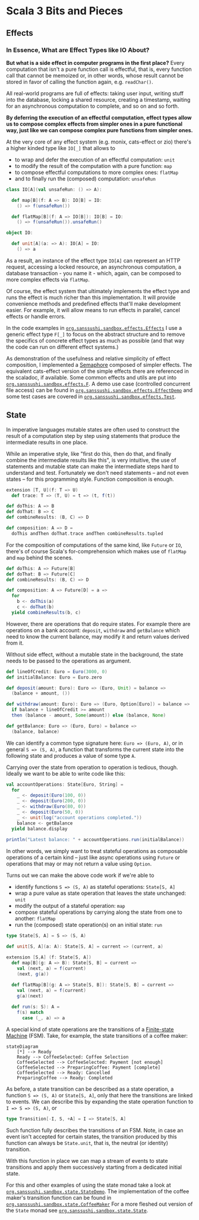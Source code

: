 # Scala 3 Bits and Pieces

## Effects

### In Essence, What are Effect Types like IO About?

**But what is a side effect in computer programs in the first place?** Every computation that isn't a pure function call
is effectful, that is, every function call that cannot be memoized or, in other words, whose result cannot
be stored in favor of calling the function again, e.g. `readChar()`.

All real-world programs are full of effects: taking user input, writing stuff into
the database, locking a shared resource, creating a timestamp, waiting for an asynchronous
computation to complete, and so on and so forth.

**By deferring the execution of an effectful computation,
effect types allow us to compose complex effects from simpler ones in a pure functional way,
just like we can compose complex pure functions from simpler ones.**

At the very core of any effect system (e.g. monix, cats-effect or zio) there's a higher kinded type like `IO[_]` that 
allows to
- to wrap and defer the execution of an effectful computation: `unit` 
- to modify the result of the computation with a pure function: `map`
- to compose effectful computations to more complex ones: `flatMap`
- and to finally run the (composed) computation: `unsafeRun`

```scala 3
class IO[A](val unsafeRun: () => A):

  def map[B](f: A => B): IO[B] = IO:
    () => f(unsafeRun())

  def flatMap[B](f: A => IO[B]): IO[B] = IO:
    () => f(unsafeRun()).unsafeRun()

object IO:

  def unit[A](a: => A): IO[A] = IO:
    () => a
```

As a result, an instance of the effect type `IO[A]` can represent an HTTP request,
accessing a locked resource, an asynchronous computation, a database transaction - you name it - which, again, can
be composed to more complex effects via `flatMap`.

Of course, the effect system that ultimately implements
the effect type and runs the effect is much richer than this implementation. 
It will provide convenience methods and predefined effects that'll make development easier. 
For example, it will allow means to run effects in parallel, cancel effects or handle errors.

In the code examples in [`org.sanssushi.sandbox.effects.Effects`](src/main/scala/org/sanssushi/sandbox/effects/Effects.scala) I use a generic effect type `F[_]`
to focus on the abstract structure and to remove the specifics of concrete effect
types as much as possible (and that way the code can run on different effect systems.)

As demonstration of the usefulness and relative simplicity of effect composition, 
I implemented a [Semaphore](https://en.wikipedia.org/wiki/Semaphore_(programming))
composed of simpler effects. The equivalent cats-effect version
of the simple effects there are referenced in the scaladoc, if available.
Some common effects and utils are put into [`org.sanssushi.sandbox.effects.F`](src/main/scala/org/sanssushi/sandbox/effects/F.scala).
A demo use case (controlled concurrent file access) can be found
in [`org.sanssushi.sandbox.effects.EffectDemo`](src/main/scala/org/sanssushi/sandbox/effects/EffectDemo.scala) and some
test cases are covered in [`org.sanssushi.sandbox.effects.Test`](src/test/scala/org/sanssushi/sandbox/effects/Test.scala).

## State

In imperative languages mutable states are often used to construct the result of a computation step by step
using statements that produce the intermediate results in one place.

While an imperative style, like "first do this, then do that, and finally combine the intermediate results like this", 
is very intuitive, the use of statements and mutable state can make the intermediate steps 
hard to understand and test. Fortunately we
don't need statements – and not even states – for this programming style. Function composition is enough.

```scala 3
extension [T, U](f: T => U) 
  def trace: T => (T, U) = t => (t, f(t))

def doThis: A => B
def doThat: B => C
def combineResults: (B, C) => D

def composition: A => D =
  doThis andThen doThat.trace andThen combineResults.tupled
```

For the composition of computations of the same kind, like `Future` or `IO`, there's of course Scala's
for-comprehension which makes use of `flatMap` and `map` behind the scenes.

```scala 3
def doThis: A => Future[B]
def doThat: B => Future[C]
def combineResults: (B, C) => D

def composition: A => Future[D] = a =>
  for
    b <- doThis(a)
    c <- doThat(b)
  yield combineResults(b, c)
```

However, there are operations that do require states. For example there are operations 
on a bank account: `deposit`, `withdraw` and `getBalance` which need to know the current balance,
may modify it and return values derived from it. 

Without side effect, without a mutable state in the background, the state needs to be passed 
to the operations as argument.

```scala 3
def lineOfCredit: Euro = Euro(3000, 0)
def initialBalance: Euro = Euro.zero

def deposit(amount: Euro): Euro => (Euro, Unit) = balance =>
  (balance + amount, ())

def withdraw(amount: Euro): Euro => (Euro, Option[Euro]) = balance =>
  if balance + lineOfCredit >= amount
  then (balance - amount, Some(amount)) else (balance, None)

def getBalance: Euro => (Euro, Euro) = balance =>
  (balance, balance)
```

We can identify a common type signature here: `Euro => (Euro, A)`, or in general `S => (S, A)`, a function that transforms
the current state into the following state and produces a value of some type `A`. 

Carrying over the state from operation to operation is tedious, though. 
Ideally we want to be able to write code like this:

```scala 3
val accountOperations: State[Euro, String] =
  for
    _ <- deposit(Euro(100, 0))
    _ <- deposit(Euro(200, 0))
    _ <- withdraw(Euro(80, 0))
    _ <- deposit(Euro(50, 0))
    _ <- unit(log("account operations completed."))
    balance <- getBalance
  yield balance.display
  
println("Latest balance: " + accountOperations.run(initialBalance))
```

In other words, we simply want to treat stateful operations as composable operations of a certain kind – just like 
async operations using `Future` or operations that may or may not return a value using `Option`.

Turns out we can make the above code work if we're able to
- identify functions `S => (S, A)` as stateful operations: `State[S, A]`
- wrap a pure value as state operation that leaves the state unchanged: `unit`
- modify the output of a stateful operation: `map`
- compose stateful operations by carrying along the state from one to another: `flatMap`
- run the (composed) state operation(s) on an initial state: `run`

```scala 3
type State[S, A] = S => (S, A)

def unit[S, A](a: A): State[S, A] = current => (current, a)

extension [S,A] (f: State[S, A])
  def map[B](g: A => B): State[S, B] = current =>
    val (next, a) = f(current)
    (next, g(a))
    
  def flatMap[B](g: A => State[S, B]): State[S, B] = current =>
    val (next, a) = f(current)
    g(a)(next)

  def run(s: S): A =
    f(s) match
      case (_, a) => a
```

A special kind of state operations are the transitions of a [Finite-state Machine](https://en.wikipedia.org/wiki/Finite-state_machine) (FSM).
Take, for example, the state transitions of a coffee maker:

```mermaid
stateDiagram
    [*] --> Ready
    Ready --> CoffeeSelected: Coffee Selection
    CoffeeSelected --> CoffeeSelected: Payment [not enough]
    CoffeeSelected --> PreparingCoffee: Payment [complete]
    CoffeeSelected --> Ready: Cancelled
    PreparingCoffee --> Ready: Completed
```

As before, a state transition can be described as a state operation, a function `S => (S, A)` or `State[S, A]`, only
that here the transitions are linked to events.
We can describe this by expanding the state operation function to `I => S => (S, A)`, or

```scala 3
type Transition[-I, S, +A] = I => State[S, A]
```

Such function fully describes the transitions of an FSM. Note, in case an event isn't accepted for certain states,
the transition produced by this function can always be `State.unit`, that is, the neutral (or identity) transition.

With this function in place we can map a stream of events to state transitions and apply them
successively starting from a dedicated initial state.

For this and other examples of using the state monad take a look at [`org.sanssushi.sandbox.state.StateDemo`](org/sanssushi/sandbox/state/StateDemo.scala).
The implementation of the coffee maker's transition function can be found in
[`org.sanssushi.sandbox.state.CoffeeMaker`](src/main/scala/org/sanssushi/sandbox/state/CoffeeMaker.scala)
For a more fleshed out version of the `State` monad see [`org.sanssushi.sandbox.state.State`](src/main/scala/org/sanssushi/sandbox/state/State.scala).
